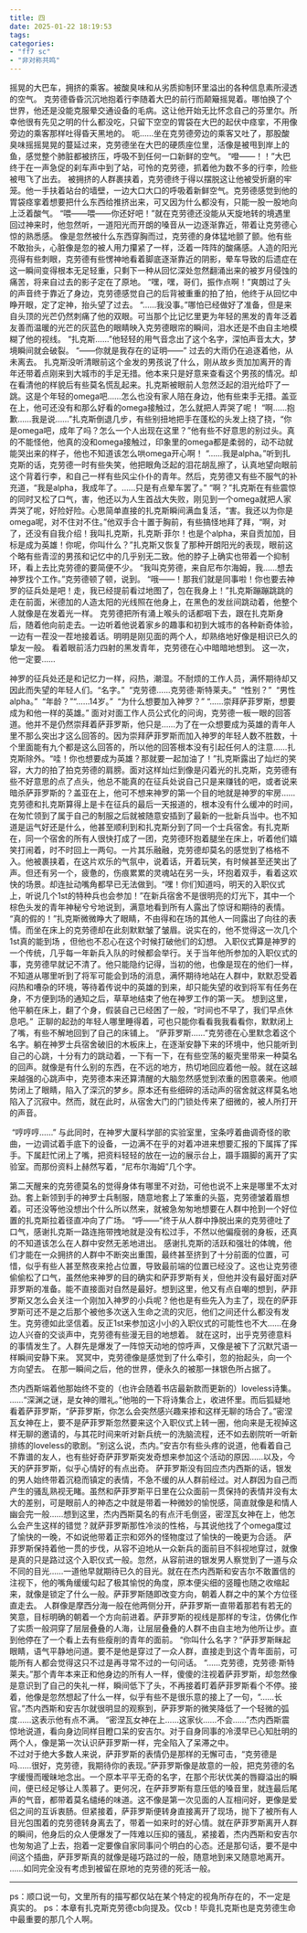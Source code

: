 ```yaml
---
title: 四
date: 2025-01-22 18:19:53
tags:
categories:
- "ff7 sc"
- "非对称共鸣"
---
```


  摇晃的大巴车，拥挤的乘客。被酸臭味和从劣质抑制环里溢出的各种信息素所浸透的空气。
     克劳德昏昏沉沉地抱着行李随着大巴的前行而颠簸摇晃着。哪怕换了个世界，他还是没能克服晕交通设备的毛病。这让他开始无比怀念自己的芬里尔。所幸他很有先见之明的什么都没吃，只留下空空的胃袋在大巴的起伏中痉挛，不用像旁边的乘客那样吐得昏天黑地的。
    呃……坐在克劳德旁边的乘客又吐了，那股酸臭味摇摇晃晃的蔓延过来，克劳德坐在大巴的硬质座位里，活像是被甩到岸上的鱼，感觉整个肺脏都被挤压，呼吸不到任何一口新鲜的空气。
    “噔——！！”大巴终于在一声急促的刹车声中到了站，可怜的克劳德，抓着他为数不多的行李，险些被甩飞了出去。
    被拥挤的人群裹挟着，克劳德终于得以摆脱这让他被受折磨的牢笼。他一手扶着站台的墙壁，一边大口大口的呼吸着新鲜空气。克劳德感觉到他的胃袋痉挛着想要把什么东西给推挤出来，可又因为什么都没有，只能一股一股地向上泛着酸气。
   “喂——喂——你还好吧！”就在克劳德还没能从天旋地转的境遇里回过神来时，他忽然听，一道阳光而开朗的嗓音从一边逐渐靠近，带着让克劳德心惊的熟悉感。
    像是忽然被什么东西穿胸而过，克劳德的身体猛地颤了颤。他有些不敢抬头，心脏像是忽的被人用力攥紧了一样，泛着一阵阵的酸痛感。人造的阳光亮得有些刺眼，克劳德有些愣神地看着脚底逐渐靠近的阴影，晕车导致的后遗症在这一瞬间变得根本无足轻重，只剩下一种从回忆深处忽然翻涌出来的被岁月侵蚀的痛苦，将来自过去的影子定在了原地。
   “嘿，嘿，哥们，振作点啊！”爽朗过了头的声音终于靠近了身边，克劳德感觉自己的后背被重重的拍了拍，他终于从回忆中睁开眼，定了定神，抬头望了过去。
     “……我没事。”哪怕已经做好了准备，但是来自头顶的光芒仍然刺痛了他的双眼。可当那个比记忆里更为年轻的黑发的青年泛着友善而温暖的光芒的灰蓝色的眼睛映入克劳德眼帘的瞬间，泪水还是不由自主地模糊了他的视线。
     “扎克斯……”他轻轻的用气音念出了这个名字，深怕声音太大，梦境瞬间就会破裂。﻿
   “——你就是我存在的证明——”
    过去的大雨仍在追逐着他，从未离去。
    扎克斯没听清眼前这个金发的男孩说了什么，刚从故乡贡加加离开的青年还带着点刚来到大城市的手足无措。他本来只是好意来查看这个男孩的情况。却在看清他的样貌后有些莫名慌乱起来。扎克斯被眼前人忽然泛起的泪光给吓了一跳。这是个年轻的omega吧……怎么也没有家人陪在身边，他有些束手无措。盖亚在上，他可还没有和那么好看的omega接触过，怎么就把人弄哭了呢！
   “啊……抱歉……我是说……”扎克斯倒退几步，有些别扭地把手在蓬松的头发上挠了挠，“你是omega吧，成年了吗？怎么一个人出现在这里？”他有些不好意思的别过头。真的不能怪他，他真的没和omega接触过，印象里的omega都是柔弱的，动不动就能哭出来的样子，他也不知道该怎么哄omega开心啊！
    “……我是alpha。”听到扎克斯的话，克劳德一时有些失笑，他把眼角泛起的泪花胡乱擦了，认真地望向眼前这个背着行李，和自己一样有些风尘仆仆的青年。然后，克劳德又有些不服气的补充道，“我是alpha，我成年了。……只是有点晕车罢了。”
    “啊？”扎克斯在有些震惊的同时又松了口气，害，他还以为人生首战大失败，刚见到一个omega就把人家弄哭了呢，好险好险。心思简单直接的扎克斯瞬间满血复活，“害。我还以为你是omega呢，对不住对不住。”他双手合十置于胸前，有些搞怪地拜了拜，“啊，对了，还没有自我介绍！我叫扎克斯，扎克斯·菲尔！也是个alpha，来自贡加加，目标是成为英雄！你呢，你叫什么？”扎克斯又恢复了那种开朗阳光的表现，眼前这个略有些青涩的男孩和记忆中的几乎别无二致。他的脖子上确实也带着一个抑制环，看上去比克劳德的要简便不少。
   “我叫克劳德，来自尼布尔海姆，我……想去神罗找个工作。”克劳德顿了顿，说到。
    “哦——！那我们就是同事啦！你也要去神罗的征兵处是吧！走，我已经提前看过地图了，包在我身上！”扎克斯蹦蹦跳跳的走在前面，米德加的人造太阳的光线照在他身上，在黑色的发丝间跳动着，他整个人就像是在发着光一样。
    克劳德把所有涌上喉头的话都咽下去，跟在扎克斯身后，随着他向前走去。一边听着他说着家乡的趣事和初到大城市的各种新奇体验，一边有一茬没一茬地接着话。明明是刚见面的两个人，却熟络地好像是相识已久的挚友一般。
   看着眼前活力四射的黑发青年，克劳德在心中暗暗地想到。
    这一次，他一定要……

​    神罗的征兵处还是和记忆力一样，闷热，潮湿。不耐烦的工作人员，满怀期待却又因此而失望的年轻人们。
​    “名字。”
​    “克劳德……克劳德·斯特莱夫。”
​    “性别？”
​    “男性alpha。”
​    “年龄？”
​    “……14岁。”
​    “为什么想要加入神罗？”
​    “……崇拜萨菲罗斯，想要成为和他一样的英雄。”
​    面对对面工作人员公式化的问询，克劳德一板一眼的回答道。他并不是仍然崇拜着萨菲罗斯，他只是……为了在一众想要成为英雄的青年人里不那么突出才这么回答的。因为崇拜萨菲罗斯而加入神罗的年轻人数不胜数，十个里面能有九个都是这么回答的，所以他的回答根本没有引起任何人的注意……扎克斯除外。
​    “哇！你也想要成为英雄？那就要一起加油了！”扎克斯露出了灿烂的笑容，大力的拍了拍克劳德的肩膀。
​    面对这样灿烂到像是闪着光的扎克斯，克劳德有些不好意思的点了点头，他总不能真的在征兵处说自己只是来赚钱的吧，或者说来暗杀萨菲罗斯的？盖亚在上，他可不想来神罗的第一个目的地就是神罗的牢房……
   克劳德和扎克斯算得上是卡在征兵的最后一天报道的，根本没有什么缓冲的时间，在匆忙领到了属于自己的制服之后就被随意安插到了最新的一批新兵当中。
​    也不知道是运气好还是什么，他甚至顺利到和扎克斯分到了同一个士兵宿舍。有扎克斯在，同一个宿舍的所有人很快打成了一团，克劳德环抱着腿坐在床上，听着他们嬉笑打闹着，时不时回上一两句。一片其乐融融，克劳德却莫名的感觉到了格格不入。他被裹挟着，在这片欢乐的气氛中，说着话，开着玩笑，有时候甚至还笑出了声。
​    但还有另一个，疲惫的，伤痕累累的灵魂站在另一头，环抱着双手，看着这欢快的场景。却连扯动嘴角都早已无法做到。
​    “嘿！你们知道吗，明天的入职仪式上，听说几个1st的特种兵也会参加！”在新兵宿舍不是很明亮的灯光下，其中一个棕色头发的青年神秘兮兮地说到，满意地看到所有人露出了惊讶和期待的表情。
   “真的假的！”扎克斯微微睁大了眼睛，不由得和在场的其他人一同露出了向往的表情。而坐在床上的克劳德却在此刻默默皱了皱眉。说实在的，他不觉得这一次几个1st真的能到场 ，但他也不忍心在这个时候打破他们的幻想。
​    入职仪式算是神罗的一个传统，几乎每一年新兵入队的时候都会举行。关于当年他所参加的入职仪式的事，克劳德早就记不清了。
​    他只能隐约记得，当初的他，也像是现在的他们一样，不知道从哪里听到了将军可能会到场的消息，满怀期待地站在人群中，默默忍受着闷热和嘈杂的环境，等待着传说中的英雄的到来，却只能失望的收到将军有任务在身，不方便到场的通知之后，草草地结束了他在神罗工作的第一天。
   想到这里，他平躺在床上，翻了个身，假装自己已经困了一般，“时间也不早了，我们早点休息吧。” ﻿ ﻿
   正聊的起劲的年轻人哪里睡得着，可也只能你看看我我看看你，默默闭上了嘴，有些不解地回到了自己的床铺上。
   “萨菲罗斯……”克劳德在心里默念着这个名字。躺在神罗士兵宿舍破旧的木板床上，在逐渐安静下来的环境中，他只能听到自己的心跳，十分有力的跳动着，一下有一下，在有些空荡的躯壳里带来一种莫名的回声。就像是有什么别的东西，在不远的地方，热切地回应着他一般。就在这越来越强的心跳声中，克劳德本来还算清醒的大脑忽然感觉到浓重的困意袭来。他顺势闭上了眼睛，陷入了深沉的梦乡。
​    原本还有些细碎的活动声的宿舍就这样莫名地陷入了沉寂中。然而，就在此时，从宿舍大门的门锁处传来了细微的，被人所打开的声音。

​    “哼哼哼……”
​     与此同时，在神罗大厦科学部的实验室里，宝条哼着曲调奇怪的歌曲，一边调试着手底下的设备，一边满不在乎的对着冲进来想要汇报的下属挥了挥手。下属赶忙闭上了嘴，把资料轻轻的放在一边的展示台上，蹑手蹑脚的离开了实验室。
​    而那份资料上赫然写着，“尼布尔海姆”几个字。

   第二天醒来的克劳德莫名的觉得身体有哪里不对劲，可他也说不上来是哪里不太对劲。套上新领到手的神罗士兵制服，随意地套上了笨重的头盔，克劳德皱着眉想着。可还没等他没想出个什么所以然来，就被急匆匆地想要在人群中抢到一个好位置的扎克斯拉着径直冲向了广场。
   “呼——”终于从人群中挣脱出来的克劳德吐了口气，感谢扎克斯一路连拖带拽地就是没有松过手，不然以他偏瘦弱的身板，还真的不知道该怎么在人群中安然无恙地进出。
    感谢扎克斯的活跃和强壮的体魄，他们才能在一众拥挤的人群中不断突出重围，最终甚至挤到了十分前面的位置，可惜，似乎有些人甚至熬夜来抢占位置，导致最前端的位置已经没了。这也让克劳德偷偷松了口气，虽然他来神罗的目的确实和萨菲罗斯有关，但他并没有最好面对萨菲罗斯的准备。能不直接面对自然是最好。想到这里，他又有点自嘲的想到，萨菲罗斯又怎么会关注一个刚加入神罗的小兵呢？他也是有些先入为主了，现在的萨菲罗斯可还不是之后那个被他多次送入生命之流的灾厄，他们之间还什么都没有发生。克劳德如此坚信着。反正1st来参加这小小的入职仪式的可能性也不大……在身边人兴奋的交谈声中，克劳德有些漫无目的地想着。
    就在这时，出乎克劳德意料的事情发生了。人群先是爆发了一阵惊天动地的惊呼声，又像是被下了沉默咒语一样瞬间安静下来。
     冥冥中，克劳德像是感觉到了什么牵引，忽的抬起头，向一个方向望去。
    在那一瞬间之后，他的世界，便永久的被那一抹银色所占据了。

​     杰内西斯端着他那始终不变的（也许会随着书店最新款而更新的）loveless诗集。
​     ……“深渊之谜，是女神的赠礼。”他啪的一下将诗集合上，收进怀里。而后狐疑地看着萨菲罗斯，“萨菲罗斯，你怎么会突然感兴趣来掺和这样无聊的场合了。”密涅瓦女神在上，要不是萨菲罗斯忽然要来这个入职仪式上转一圈，他向来是无视掉这样无聊的邀请的，与其花时间来听对新兵统一的洗脑流程，还不如去剧院听一听新排练的loveless的歌剧。
​    “别这么说，杰内。”安吉尔有些头疼的说道，他看着自己不靠谱的友人，也有些好奇萨菲罗斯突发奇想来参加这个活动的原因……以及，今天的萨菲罗斯，似乎心情好的有点出奇。 ﻿ ﻿
​    萨菲罗斯没有回应杰内西斯的话，银发的男人始终带着沉稳而镇定的表情，不急不缓的从人群前经过。对人群因为自己而产生的骚乱熟视无睹。
​    虽然和萨菲罗斯平日里在公众面前一贯保持的表情并没有太大的差别，可是眼前人的神态之中就是带着一种微妙的愉悦感，简直就像是和情人幽会完一般……想到这里，杰内西斯莫名的有点汗毛倒竖，密涅瓦女神在上，他怎么会产生这样的错觉？就萨菲罗斯那性冷淡的性格，与其说他找了个omega度过了愉快的一晚，不如说他带着正宗和郊外的怪物度过了愉快的一晚更为合适。
   萨菲罗斯保持着他一贯的步伐，从容不迫地从一众新兵的面前目不斜视地穿过，就像是真的只是路过这个入职仪式一般。
​    忽然，从容前进的银发男人察觉到了一道与众不同的目光……一道他早就期待已久的目光。就在在杰内西斯和安吉尔不敢置信的注视下，他的嘴角缓缓勾起了极其愉悦的角度，原本便尖细的竖瞳也随之收缩起来，就像是锁定了什么一般。萨菲罗斯随即改变方向，朝着人群之中的某个方位径直走去。
   人群像是摩西分海一般在他两侧分开，萨菲罗斯一直带着那若有若无的笑意，目标明确的朝着一个方向前进着。萨菲罗斯的视线是那样的专注，仿佛化作了实质一般洞穿了层层叠叠的人海，让层层叠叠的人群不由自主地为他所让步。直到他停在了一个看上去有些瘦削的青年的面前。
   “你叫什么名字？”萨菲罗斯眯起眼睛，语气平静地问道。要不是他是穿过了一众人群，直接走到这个青年面前，可能所有人都会觉得这只不过是再寻常不过的一句问话。
   “……克劳德，克劳德·斯特莱夫。”那个青年本来正和他身边的所有人一样，傻傻的注视着萨菲罗斯，却忽然像是意识到了自己的失礼一样，瞬间低下了头，不再接着盯着萨菲罗斯看个不停。接着，他像是忽然想起了什么一样，似乎有些不是很乐意的接上了一句，“……长官。”
​    杰内西斯和安吉尔就很明显的观察到，萨菲罗斯的微笑降低了一个轻微的弧度……这表示他有点不满。
   “密涅瓦女神在上……这家伙……不会……”杰内西斯震惊地说道，看向身边同样目瞪口呆的安吉尔。对于自身同事的冷漠早已心知肚明的两个人，像是第一次认识萨菲罗斯一样，完全陷入了呆滞之中。    
​    不过对于绝大多数人来说，萨菲罗斯的表情仍是那样的无懈可击，“克劳德是吗……很好，克劳德，我期待你的表现。”萨菲罗斯像是故意的一般，把克劳德的名字缓慢而暧昧地念出。一个原本平平无奇的名字，在那个形状优美的唇瓣溢出的瞬间，便已经足够让人羡慕了。更何况，在萨菲罗斯有意压低的嗓音里，就连最后尾声的气音，都带着莫名缱绻的味道。
​    这不像是第一次见面的人互相问好，更像是爱侣之间的互诉衷肠。但紧接着，萨菲罗斯便转身直接离开了现场，抛下了被所有人目光包围着的克劳德转身离去了，带着一如来时的好心情。
​    就在萨菲罗斯离开人群的瞬间，他身后的众人便爆发了一阵难以压抑的骚乱，紧接着，杰内西斯和安吉尔也匆匆追了上去，抱着一定要像自家同事问个明白的心态。还是那句话，要不是中间这个插曲，萨菲罗斯真的就像是碰巧路过的一般，随意地到来又随意地离开。
​    ……如同完全没有考虑到被留在原地的克劳德的死活一般。

------

ps：顺口说一句，文里所有的描写都仅站在某个特定的视角所存在的，不一定是真实的。
ps：本章有扎克斯克劳德cb向提及。仅cb！毕竟扎克斯也是克劳德生命中最重要的那几个人啊。
        
